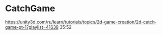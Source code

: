 # CatchGame
https://unity3d.com/ru/learn/tutorials/topics/2d-game-creation/2d-catch-game-pt-1?playlist=41639
35:52
